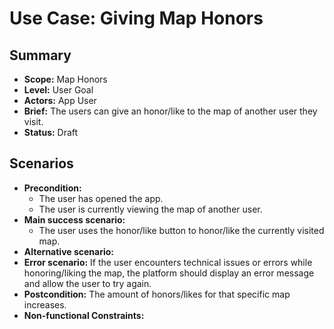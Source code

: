 # Use Case: Giving Map Honors

## Summary

- **Scope:** Map Honors
- **Level:** User Goal
- **Actors:** App User
- **Brief:** The users can give an honor/like to the map of another user they visit.
- **Status:** Draft

## Scenarios

- **Precondition:**
  - The user has opened the app.
  - The user is currently viewing the map of another user.
- **Main success scenario:**
  - The user uses the honor/like button to honor/like the currently visited map.
- **Alternative scenario:**
- **Error scenario:**
  If the user encounters technical issues or errors while honoring/liking the map, 
  the platform should display an error message and allow the user to try again.
- **Postcondition:**
  The amount of honors/likes for that specific map increases.
- **Non-functional Constraints:**
